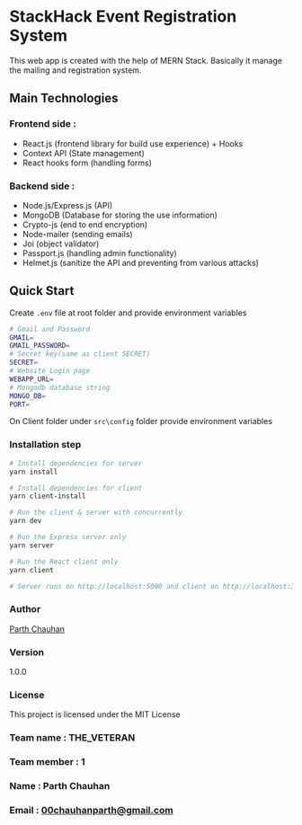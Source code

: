 # StackHack Event Registration System

This web app  is created with the help of MERN Stack. Basically it manage the mailing and registration system.

## Main Technologies
### Frontend side :
- React.js (frontend library for build use experience) + Hooks
- Context API (State management)
- React hooks form (handling forms)
### Backend side :
- Node.js/Express.js (API)
- MongoDB (Database for storing the use information)
- Crypto-js (end to end encryption)
- Node-mailer (sending emails)
- Joi (object validator)
- Passport.js (handling admin functionality)
- Helmet.js (sanitize the API and preventing from various attacks)


## Quick Start

Create `.env` file at root folder and provide environment variables

```bash
# Gmail and Password
GMAIL=
GMAIL_PASSWORD=
# Secret key(same as client SECRET)
SECRET=
# Website Login page
WEBAPP_URL=
# Mongodb database string
MONGO_DB=
PORT=
```

On Client folder under ```src\config``` folder provide environment variables

### Installation step
``` bash
# Install dependencies for server
yarn install

# Install dependencies for client
yarn client-install

# Run the client & server with concurrently
yarn dev

# Run the Express server only
yarn server

# Run the React client only
yarn client

# Server runs on http://localhost:5000 and client on http://localhost:3000
```

### Author

[Parth Chauhan](https://github.com/chauhanparth210)

### Version

1.0.0

### License

This project is licensed under the MIT License

### Team name : THE_VETERAN
### Team member : 1
### Name : Parth Chauhan
### Email : 00chauhanparth@gmail.com
